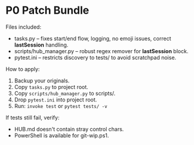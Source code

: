 # P0 Patch Bundle

Files included:

- tasks.py  – fixes start/end flow, logging, no emoji issues, correct __lastSession__ handling.
- scripts/hub_manager.py – robust regex remover for __lastSession__ block.
- pytest.ini – restricts discovery to tests/ to avoid scratchpad noise.

How to apply:
1. Backup your originals.
2. Copy `tasks.py` to project root.
3. Copy `scripts/hub_manager.py` to scripts/.
4. Drop `pytest.ini` into project root.
5. Run: `invoke test` or `pytest tests/ -v`

If tests still fail, verify:
- HUB.md doesn't contain stray control chars.
- PowerShell is available for git-wip.ps1.
